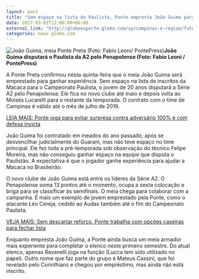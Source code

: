 ```yaml
---
layout: post
title: "Sem espaço na lista do Paulista, Ponte empresta João Guima para time da A2"
date: 2017-03-02T12:00:00+00:00
external_link: "http://globoesporte.globo.com/sp/campinas-e-regiao/futebol/times/ponte-preta/noticia/2017/03/sem-espaco-na-lista-do-paulista-ponte-empresta-joao-guima-para-time-da-a2.html"
categories: news globo.com
---
```

 ![João Guima, meia Ponte Preta (Foto: Fabio Leoni/ PontePress)](http://s2.glbimg.com/8jvok2t6s3lDrkbgmQtkHSVqHgk=/0x307:638x796/300x230/s.glbimg.com/es/ge/f/original/2016/09/26/joaoguima.jpg "João Guima, meia Ponte Preta (Foto: Fabio Leoni/ PontePress)")**João Guima disputará o&nbsp;Paulista da A2 pelo Penapolense (Foto: Fabio Leoni / PontePress)**

A Ponte Preta confirmou nesta quinta-feira que o meia João Guima será emprestado para ganhar experiência. Sem espaço na lista de inscritos da Macaca para o Campeonato Paulista, o jovem de 20 anos disputará a Série A2 pelo Penapolense. Ele fica no novo clube até maio e depois volta ao Moisés Lucarelli para o restante da temporada. O contrato com o time de Campinas é válido até o mês de julho de 2019.

[LEIA MAIS:&nbsp;Ponte joga para evitar surpresa contra adversário 100% e com defesa invicta](http://globoesporte.globo.com/sp/campinas-e-regiao/futebol/times/ponte-preta/noticia/2017/03/ponte-joga-para-evitar-surpresa-contra-adversario-100-e-com-defesa-invicta.html)

João Guima foi contratado em meados do ano passado, após se desvencilhar judicialmente do Guarani, mas não teve espaço no time principal. Ele fez toda a pré-temporada sob observação do técnico Felipe Moreira, mas não conseguiu ganhar espaço na equipe que disputa o Paulistão. A expectativa é que o jogador ganhe experiência para ajudar a Macaca no Brasileirão.

O novo clube de João Guima está entre os líderes da Série A2. O Penapolense soma 13 pontos até o momento, ocupa a sexta colocação e briga para se classificar às semifinais. O meia chega para colaborar com a campanha. É mais um exemplo de jovem emprestado pela Ponte, como o atacante Léo Cereja, cedido ao Audax também até o fim do Campeonato Paulista.&nbsp;

[VEJA MAIS: Sem descartar reforço, Ponte trabalha com opções caseiras para fechar lista](http://globoesporte.globo.com/sp/campinas-e-regiao/futebol/times/ponte-preta/noticia/2017/02/sem-descartar-reforco-ponte-trabalha-com-opcoes-caseiras-para-fechar-lista.html)

Enquanto empresta João Guima, a Ponte ainda busca um meia armador mais experiente para completar o elenco neste primeiro semestre. Do atual elenco, apenas Ravanelli joga na função (Lucca tem sido utilizado no papel). Outro nome que faz parte do grupo é Mateus Cassini, que foi revelado pelo Corinthians e chegou por empréstimo, mas ainda não está inscrito.

